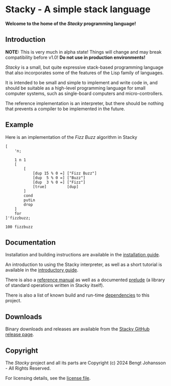 # Stacky - A simple stack language
**Welcome to the home of the *Stacky* programming language!**

## Introduction

**NOTE:** This is very much in alpha state! Things will change and may break compatibility before v1.0! **Do not use in production environments!**

*Stacky* is a small, but quite expressive stack-based programming language that also incorporates some of the features of the Lisp family of languages.

It is intended to be small and simple to implement and write code in, and should be suitable as a high-level programming language for small computer systems, such as single-board computers and micro-controllers.

The reference implementation is an interpreter, but there should be nothing that prevents a compiler to be implemented in the future.

## Example

Here is an implementation of the *Fizz Buzz* algorithm in Stacky

```
[
    'n;
    
    1 n 1
    [
        [
            [dup 15 % 0 =] ["Fizz Buzz"]
            [dup  5 % 0 =] ["Buzz"]
            [dup  3 % 0 =] ["Fizz"]
            [true]         [dup]
        ]
        cond
        putLn
        drop
    ]
    for
]'fizzbuzz;

100 fizzbuzz
```

## Documentation

Installation and building instructions are available in the [installation guide](https://github.com/bengtj100/stacky-lang/blob/main/doc/Installation.md).

An introduction to using the Stacky interpreter, as well as a short tutorial is available in the [introductory guide](https://github.com/bengtj100/stacky-lang/blob/main/doc/Introduction.md).

There is also a [reference manual](https://github.com/bengtj100/stacky-lang/blob/main/doc/Reference.md) as well as a documented [prelude](https://github.com/bengtj100/stacky-lang/blob/main/prelude/Prelude.sy) (a library of standard operations written in Stacky itself).

There is also a list of known build and run-time [dependencies](https://github.com/bengtj100/stacky-lang/blob/main/DEPENDENCIES.md) to this project.

## Downloads

Binary downloads and releases are available from the [Stacky GitHub release page](https://github.com/bengtj100/stacky-lang/releases).

## Copyright

The *Stacky* project and all its parts are Copyright (c) 2024 Bengt Johansson <bengtj100 at gmail dot com> - All Rights Reserved.

For licensing details, see the [license file](https://github.com/bengtj100/stacky-lang/blob/main/LICENSE).
